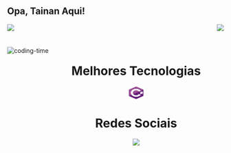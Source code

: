 ## Opa, Tainan Aqui!

<div>
  
  <img  src="https://github-readme-stats.vercel.app/api?username=FP-Tainan&show_icons=true&theme=github_dark&include_all_commits=true&count_private=true"/>
  <img align="right" src="https://github-readme-stats.vercel.app/api/top-langs/?username=FP-Tainan&layout=compact&langs_count=16&theme=great-gatsby"/>
</div>
<br>
<div  align="center"> 
  <div style="display: inline_block"><br>
    <img align="left" height="250" alt="coding-time" src="code.gif">
    <h1 align="center">Melhores Tecnologias</h1>
    <img align="center" height="30" width="40" src="https://github.com/devicons/devicon/blob/master/icons/csharp/csharp-original.svg">
   </div>
  <h1 align="center">Redes Sociais</h1>
    <a href = "https://www.linkedin.com/in/tainanperes/">
      <img width="25" src="https://scontent.fcgh11-1.fna.fbcdn.net/v/t39.30808-6/266508013_1310876192718740_3641409993926890758_n.png?_nc_cat=108&ccb=1-7&_nc_sid=a2f6c7&_nc_ohc=RL9ygna_qQsAX-QTJG8&_nc_zt=23&_nc_ht=scontent.fcgh11-1.fna&oh=00_AfD39raDDpEKhvDNrzILUh76Yl7DtJY2wwlCmuMWD42hHg&oe=65288892">
    </a>
</div>
